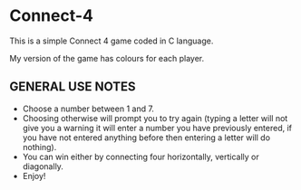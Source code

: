 # Connect-4

This is a simple Connect 4 game coded in C language. 

My version of the game has colours for each player.


GENERAL USE NOTES
-----------------

- Choose a number between 1 and 7.
- Choosing otherwise will prompt you to try again (typing a letter will not give you a warning it will enter a number you have previously entered, if you have not entered anything before then entering a letter will do nothing).
- You can win either by connecting four horizontally, vertically or diagonally.
- Enjoy!


